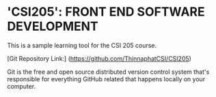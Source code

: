 # 'CSI205': FRONT END SOFTWARE DEVELOPMENT

This is a sample learning tool for the CSI 205 course.

[Git Repository Link:] (https://github.com/ThinnaphatCSI/CSI205)

Git is the free and open source distributed version control system that's responsible for everything GitHub related that happens locally on your computer.
